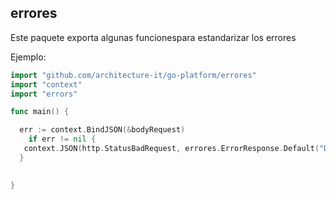 ## errores


Este paquete exporta algunas funcionespara estandarizar los errores

Ejemplo:
```go
import "github.com/architecture-it/go-platform/errores"
import "context"
import "errors"

func main() {

  err := context.BindJSON(&bodyRequest)
	if err != nil {
   context.JSON(http.StatusBadRequest, errores.ErrorResponse.Default("Detalle", errors.New("Error")))
  }
  

}

```
